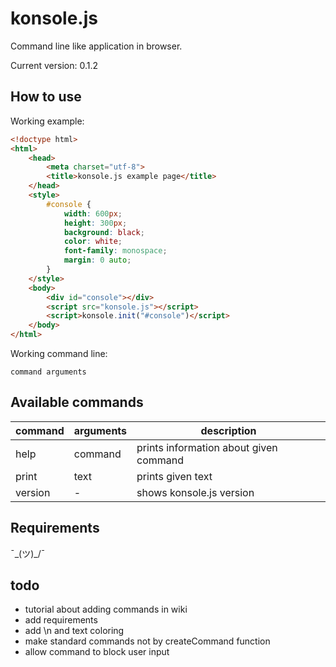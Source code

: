 # konsole.js
Command line like application in browser.

Current version: 0.1.2

## How to use
Working example:
``` html
<!doctype html>
<html>
    <head>
        <meta charset="utf-8">
        <title>konsole.js example page</title>
    </head>
    <style>
        #console {
            width: 600px;
            height: 300px;
            background: black;
            color: white;
            font-family: monospace;
            margin: 0 auto;
        }
    </style>
    <body>
        <div id="console"></div>
        <script src="konsole.js"></script>
        <script>konsole.init("#console")</script>
    </body>
</html>
```

Working command line:
```
command arguments
```

## Available commands
| command | arguments | description |
| ------- | --------- | ----------- |
| help    | command   | prints information about given command |
| print   | text      | prints given text |
| version | -         | shows konsole.js version |

## Requirements
¯\_(ツ)_/¯

## todo
- tutorial about adding commands in wiki
- add requirements
- add \n and text coloring
- make standard commands not by createCommand function
- allow command to block user input
